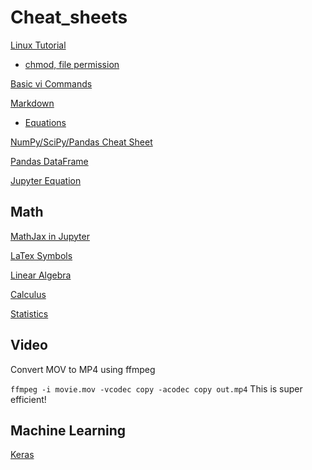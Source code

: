 # Cheat_sheets

[Linux Tutorial](http://ryanstutorials.net/linuxtutorial/cheatsheet.php)

- [chmod, file permission](https://www.cs.swarthmore.edu/help/chmod.html)

[Basic vi Commands](http://www.cse.scu.edu/~yfang/coen11/vi-CheatSheet.pdf)

[Markdown](https://guides.github.com/pdfs/markdown-cheatsheet-online.pdf)

- [Equations](http://jupyter-notebook.readthedocs.io/en/latest/examples/Notebook/Typesetting%20Equations.html)

[NumPy/SciPy/Pandas Cheat Sheet](https://s3.amazonaws.com/quandl-static-content/Documents/Quandl+-+Pandas,+SciPy,+NumPy+Cheat+Sheet.pdf)

[Pandas DataFrame](http://pandas.pydata.org/pandas-docs/stable/api.html#dataframe)

[Jupyter Equation](http://jupyter-notebook.readthedocs.io/en/latest/examples/Notebook/Typesetting%20Equations.html)

## Math

[MathJax in Jupyter](http://nbviewer.jupyter.org/github/ipython/ipython/blob/1.x/examples/notebooks/Typesetting%20Math%20Using%20MathJax.ipynb)

[LaTex Symbols](http://artofproblemsolving.com/wiki/index.php?title=LaTeX:Symbols)

[Linear Algebra](http://www.souravsengupta.com/cds2016/lectures/Savov_Notes.pdf) 

[Calculus](http://tutorial.math.lamar.edu/pdf/Calculus_Cheat_Sheet_All.pdf)

[Statistics](http://web.mit.edu/~csvoss/Public/usabo/stats_handout.pdf)

## Video

Convert MOV to MP4 using ffmpeg

`ffmpeg -i movie.mov -vcodec copy -acodec copy out.mp4`  This is super efficient!

## Machine Learning

[Keras](https://s3.amazonaws.com/assets.datacamp.com/blog_assets/Keras_Cheat_Sheet_Python.pdf)
